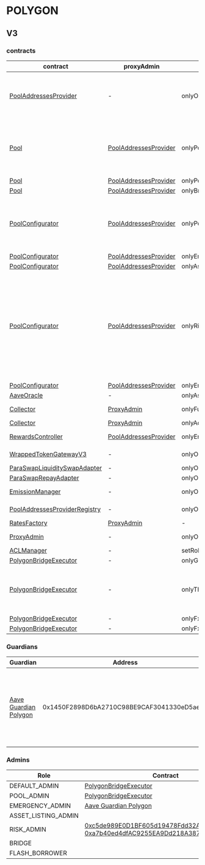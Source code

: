 # POLYGON 
## V3 
### contracts
| contract |proxyAdmin |modifier |permission owner |functions |
|----------|----------|----------|----------|----------|
|  [PoolAddressesProvider](https://polygonscan.com/address/0xa97684ead0e402dC232d5A977953DF7ECBaB3CDb) |  - |  onlyOwner |  [PolygonBridgeExecutor](https://polygonscan.com/address/0xdc9A35B16DB4e126cFeDC41322b3a36454B1F772) |  setMarketId, setAddress, setAddressAsProxy, setPoolImpl, setPoolConfiguratorImpl, setPriceOracle, setACLManager, setACLAdmin, setPriceOracleSentinel, setPoolDataProvider | |--------|--------|--------|--------|--------|
|  [Pool](https://polygonscan.com/address/0x794a61358D6845594F94dc1DB02A252b5b4814aD) |  [PoolAddressesProvider](https://polygonscan.com/address/0xa97684ead0e402dC232d5A977953DF7ECBaB3CDb) |  onlyPoolConfigurator |  [PoolConfigurator](https://polygonscan.com/address/0x8145eddDf43f50276641b55bd3AD95944510021E) |  initReserve, dropReserve, setReserveInterestRateStrategyAddress, setConfiguration, updateBridgeProtocolFee, updateFlashloanPremiums, configureEModeCategory, resetIsolationModeTotalDebt | |--------|--------|--------|--------|--------|
|  [Pool](https://polygonscan.com/address/0x794a61358D6845594F94dc1DB02A252b5b4814aD) |  [PoolAddressesProvider](https://polygonscan.com/address/0xa97684ead0e402dC232d5A977953DF7ECBaB3CDb) |  onlyPoolAdmin |  [PolygonBridgeExecutor](https://polygonscan.com/address/0xdc9A35B16DB4e126cFeDC41322b3a36454B1F772) |  rescueTokens | |--------|--------|--------|--------|--------|
|  [Pool](https://polygonscan.com/address/0x794a61358D6845594F94dc1DB02A252b5b4814aD) |  [PoolAddressesProvider](https://polygonscan.com/address/0xa97684ead0e402dC232d5A977953DF7ECBaB3CDb) |  onlyBridge |   |  mintUnbacked, backUnbacked | |--------|--------|--------|--------|--------|
|  [PoolConfigurator](https://polygonscan.com/address/0x8145eddDf43f50276641b55bd3AD95944510021E) |  [PoolAddressesProvider](https://polygonscan.com/address/0xa97684ead0e402dC232d5A977953DF7ECBaB3CDb) |  onlyPoolAdmin |  [PolygonBridgeExecutor](https://polygonscan.com/address/0xdc9A35B16DB4e126cFeDC41322b3a36454B1F772) |  dropReserve, dropReserve, updateAToken, updateStableDebtToken, updateVariableDebtToken, setReserveActive, updateBridgeProtocolFee, updateFlashloanPremiumTotal, updateFlashloanPremiumToProtocol | |--------|--------|--------|--------|--------|
|  [PoolConfigurator](https://polygonscan.com/address/0x8145eddDf43f50276641b55bd3AD95944510021E) |  [PoolAddressesProvider](https://polygonscan.com/address/0xa97684ead0e402dC232d5A977953DF7ECBaB3CDb) |  onlyEmergencyAdmin |  [Aave Guardian Polygon](https://polygonscan.com/address/0x1450F2898D6bA2710C98BE9CAF3041330eD5ae58) |  setPoolPause | |--------|--------|--------|--------|--------|
|  [PoolConfigurator](https://polygonscan.com/address/0x8145eddDf43f50276641b55bd3AD95944510021E) |  [PoolAddressesProvider](https://polygonscan.com/address/0xa97684ead0e402dC232d5A977953DF7ECBaB3CDb) |  onlyAssetListingOrPoolAdmins |  [PolygonBridgeExecutor](https://polygonscan.com/address/0xdc9A35B16DB4e126cFeDC41322b3a36454B1F772) |  initReserves | |--------|--------|--------|--------|--------|
|  [PoolConfigurator](https://polygonscan.com/address/0x8145eddDf43f50276641b55bd3AD95944510021E) |  [PoolAddressesProvider](https://polygonscan.com/address/0xa97684ead0e402dC232d5A977953DF7ECBaB3CDb) |  onlyRiskOrPoolAdmins |  [PolygonBridgeExecutor](https://polygonscan.com/address/0xdc9A35B16DB4e126cFeDC41322b3a36454B1F772), [0xc5de989E0D1BF605d19478Fdd32Aa827a10b464f](https://polygonscan.com/address/0xc5de989E0D1BF605d19478Fdd32Aa827a10b464f), [0xa7b40ed4dfAC9255EA9Dd218A3874f380D9FbBEB](https://polygonscan.com/address/0xa7b40ed4dfAC9255EA9Dd218A3874f380D9FbBEB) |  setReserveBorrowing, setReserveBorrowing, configureReserveAsCollateral, setReserveStableRateBorrowing, setReserveFreeze, setBorrowableInIsolation, setReserveFactor, setDebtCeiling, setSiloedBorrowing, setBorrowCap, setSupplyCap, setLiquidationProtocolFee, setEModeCategory, setAssetEModeCategory, setUnbackedMintCap, setReserveInterestRateStrategyAddress | |--------|--------|--------|--------|--------|
|  [PoolConfigurator](https://polygonscan.com/address/0x8145eddDf43f50276641b55bd3AD95944510021E) |  [PoolAddressesProvider](https://polygonscan.com/address/0xa97684ead0e402dC232d5A977953DF7ECBaB3CDb) |  onlyEmergencyOrPoolAdmin |  [PolygonBridgeExecutor](https://polygonscan.com/address/0xdc9A35B16DB4e126cFeDC41322b3a36454B1F772), [Aave Guardian Polygon](https://polygonscan.com/address/0x1450F2898D6bA2710C98BE9CAF3041330eD5ae58) |  setReservePause | |--------|--------|--------|--------|--------|
|  [AaveOracle](https://polygonscan.com/address/0xb023e699F5a33916Ea823A16485e259257cA8Bd1) |  - |  onlyAssetListingOrPoolAdmins |  [PolygonBridgeExecutor](https://polygonscan.com/address/0xdc9A35B16DB4e126cFeDC41322b3a36454B1F772) |  setAssetSources, setFallbackOracle | |--------|--------|--------|--------|--------|
|  [Collector](https://polygonscan.com/address/0xe8599F3cc5D38a9aD6F3684cd5CEa72f10Dbc383) |  [ProxyAdmin](https://polygonscan.com/address/0xD3cF979e676265e4f6379749DECe4708B9A22476) |  onlyFundsAdmin |  [PolygonBridgeExecutor](https://polygonscan.com/address/0xdc9A35B16DB4e126cFeDC41322b3a36454B1F772) |  approve, transfer, setFundsAdmin, createStream | |--------|--------|--------|--------|--------|
|  [Collector](https://polygonscan.com/address/0xe8599F3cc5D38a9aD6F3684cd5CEa72f10Dbc383) |  [ProxyAdmin](https://polygonscan.com/address/0xD3cF979e676265e4f6379749DECe4708B9A22476) |  onlyAdminOrRecipient |  [ProxyAdmin](https://polygonscan.com/address/0xD3cF979e676265e4f6379749DECe4708B9A22476), [PolygonBridgeExecutor](https://polygonscan.com/address/0xdc9A35B16DB4e126cFeDC41322b3a36454B1F772) |  withdrawFromStream, cancelStream | |--------|--------|--------|--------|--------|
|  [RewardsController](https://polygonscan.com/address/0x929EC64c34a17401F460460D4B9390518E5B473e) |  [PoolAddressesProvider](https://polygonscan.com/address/0xa97684ead0e402dC232d5A977953DF7ECBaB3CDb) |  onlyEmissionManager |  [EmissionManager](https://polygonscan.com/address/0x048f2228D7Bf6776f99aB50cB1b1eaB4D1d4cA73) |  configureAssets, setTransferStrategy, setRewardOracle, setClaimer | |--------|--------|--------|--------|--------|
|  [WrappedTokenGatewayV3](https://polygonscan.com/address/0x1e4b7A6b903680eab0c5dAbcb8fD429cD2a9598c) |  - |  onlyOwner |  [PolygonBridgeExecutor](https://polygonscan.com/address/0xdc9A35B16DB4e126cFeDC41322b3a36454B1F772) |  emergencyTokenTransfer, emergencyEtherTransfer | |--------|--------|--------|--------|--------|
|  [ParaSwapLiquiditySwapAdapter](https://polygonscan.com/address/0xC4aff49fCeD8ac1D818a6DCAB063f9f97E66ec5E) |  - |  onlyOwner |  [PolygonBridgeExecutor](https://polygonscan.com/address/0xdc9A35B16DB4e126cFeDC41322b3a36454B1F772) |  rescueTokens | |--------|--------|--------|--------|--------|
|  [ParaSwapRepayAdapter](https://polygonscan.com/address/0xE3090207A2de94A856EA10a7e1Bd36dD6145712B) |  - |  onlyOwner |  [PolygonBridgeExecutor](https://polygonscan.com/address/0xdc9A35B16DB4e126cFeDC41322b3a36454B1F772) |  rescueTokens | |--------|--------|--------|--------|--------|
|  [EmissionManager](https://polygonscan.com/address/0x048f2228D7Bf6776f99aB50cB1b1eaB4D1d4cA73) |  - |  onlyOwner |  [PolygonBridgeExecutor](https://polygonscan.com/address/0xdc9A35B16DB4e126cFeDC41322b3a36454B1F772) |  setClaimer, setEmissionAdmin, setRewardsController | |--------|--------|--------|--------|--------|
|  [PoolAddressesProviderRegistry](https://polygonscan.com/address/0x770ef9f4fe897e59daCc474EF11238303F9552b6) |  - |  onlyOwner |  [PolygonBridgeExecutor](https://polygonscan.com/address/0xdc9A35B16DB4e126cFeDC41322b3a36454B1F772) |  registerAddressesProvider, unregisterAddressesProvider | |--------|--------|--------|--------|--------|
|  [RatesFactory](https://polygonscan.com/address/0xcC47c4Fe1F7f29ff31A8b62197023aC8553C7896) |  [ProxyAdmin](https://polygonscan.com/address/0xD3cF979e676265e4f6379749DECe4708B9A22476) |  - |  - |  - | |--------|--------|--------|--------|--------|
|  [ProxyAdmin](https://polygonscan.com/address/0xD3cF979e676265e4f6379749DECe4708B9A22476) |  - |  onlyOwner |  [PolygonBridgeExecutor](https://polygonscan.com/address/0xdc9A35B16DB4e126cFeDC41322b3a36454B1F772) |  changeProxyAdmin, upgrade, upgradeAndCall | |--------|--------|--------|--------|--------|
|  [ACLManager](https://polygonscan.com/address/0xa72636CbcAa8F5FF95B2cc47F3CDEe83F3294a0B) |  - |  setRoleAdmin |  [PolygonBridgeExecutor](https://polygonscan.com/address/0xdc9A35B16DB4e126cFeDC41322b3a36454B1F772) |   | |--------|--------|--------|--------|--------|
|  [PolygonBridgeExecutor](https://polygonscan.com/address/0xdc9A35B16DB4e126cFeDC41322b3a36454B1F772) |  - |  onlyGuardian |  [Aave Guardian Polygon](https://polygonscan.com/address/0x1450F2898D6bA2710C98BE9CAF3041330eD5ae58) |  cancel | |--------|--------|--------|--------|--------|
|  [PolygonBridgeExecutor](https://polygonscan.com/address/0xdc9A35B16DB4e126cFeDC41322b3a36454B1F772) |  - |  onlyThis |  [PolygonBridgeExecutor](https://polygonscan.com/address/0xdc9A35B16DB4e126cFeDC41322b3a36454B1F772) |  updateFxRootSender, updateFxChild, updateGuardian, updateDelay, updateGracePeriod, updateMinimumDelay, updateMaximumDelay, executeDelegateCall | |--------|--------|--------|--------|--------|
|  [PolygonBridgeExecutor](https://polygonscan.com/address/0xdc9A35B16DB4e126cFeDC41322b3a36454B1F772) |  - |  onlyFxChild |  [0x8397259c983751DAf40400790063935a11afa28a](https://polygonscan.com/address/0x8397259c983751DAf40400790063935a11afa28a) |  processMessageFromRoot | |--------|--------|--------|--------|--------|
|  [PolygonBridgeExecutor](https://polygonscan.com/address/0xdc9A35B16DB4e126cFeDC41322b3a36454B1F772) |  - |  onlyFxRootSender |  [ShortExecutor](https://etherscan.io/address/0xEE56e2B3D491590B5b31738cC34d5232F378a8D5) |  processMessageFromRoot | |--------|--------|--------|--------|--------|

### Guardians 
| Guardian |Address |Owners |
|----------|----------|----------|
|  [Aave Guardian Polygon](https://polygonscan.com/address/0x1450F2898D6bA2710C98BE9CAF3041330eD5ae58) |  0x1450F2898D6bA2710C98BE9CAF3041330eD5ae58 |  [0xF0BA0fF18498F6fab57b8286006F9512D6aE2565](https://polygonscan.com/address/0xF0BA0fF18498F6fab57b8286006F9512D6aE2565), [0x80F11A20cd3855cAe3640558Ff320401EE970cFa](https://polygonscan.com/address/0x80F11A20cd3855cAe3640558Ff320401EE970cFa), [0x7390A48219636571408c58582F6F9175d7Cc9d77](https://polygonscan.com/address/0x7390A48219636571408c58582F6F9175d7Cc9d77), [0x5bE3E96Cdc3A97628bD7308d3588B9a474F4A54d](https://polygonscan.com/address/0x5bE3E96Cdc3A97628bD7308d3588B9a474F4A54d), [0x585E06CA576D0565a035301819FD2cfD7104c1E8](https://polygonscan.com/address/0x585E06CA576D0565a035301819FD2cfD7104c1E8), [0xB0b42c4931e370c001B24AE0ef89443C84201991](https://polygonscan.com/address/0xB0b42c4931e370c001B24AE0ef89443C84201991), [0x285b7EEa81a5B66B62e7276a24c1e0F83F7409c1](https://polygonscan.com/address/0x285b7EEa81a5B66B62e7276a24c1e0F83F7409c1), [0xbd4DCfA978c6D0d342cE36809AfFFa49d4B7f1F7](https://polygonscan.com/address/0xbd4DCfA978c6D0d342cE36809AfFFa49d4B7f1F7), [0xE8D848debB3A3e12AA815b15900c8E020B863F31](https://polygonscan.com/address/0xE8D848debB3A3e12AA815b15900c8E020B863F31), [0xf68142d964297aDB5866CF08885Dc299AA4058f5](https://polygonscan.com/address/0xf68142d964297aDB5866CF08885Dc299AA4058f5) | |--------|--------|--------|

### Admins 
| Role |Contract |
|----------|----------|
|  DEFAULT_ADMIN |  [PolygonBridgeExecutor](https://polygonscan.com/address/0xdc9A35B16DB4e126cFeDC41322b3a36454B1F772) | |--------|--------|
|  POOL_ADMIN |  [PolygonBridgeExecutor](https://polygonscan.com/address/0xdc9A35B16DB4e126cFeDC41322b3a36454B1F772) | |--------|--------|
|  EMERGENCY_ADMIN |  [Aave Guardian Polygon](https://polygonscan.com/address/0x1450F2898D6bA2710C98BE9CAF3041330eD5ae58) | |--------|--------|
|  ASSET_LISTING_ADMIN |   | |--------|--------|
|  RISK_ADMIN |  [0xc5de989E0D1BF605d19478Fdd32Aa827a10b464f](https://polygonscan.com/address/0xc5de989E0D1BF605d19478Fdd32Aa827a10b464f), [0xa7b40ed4dfAC9255EA9Dd218A3874f380D9FbBEB](https://polygonscan.com/address/0xa7b40ed4dfAC9255EA9Dd218A3874f380D9FbBEB) | |--------|--------|
|  BRIDGE |   | |--------|--------|
|  FLASH_BORROWER |   | |--------|--------|

